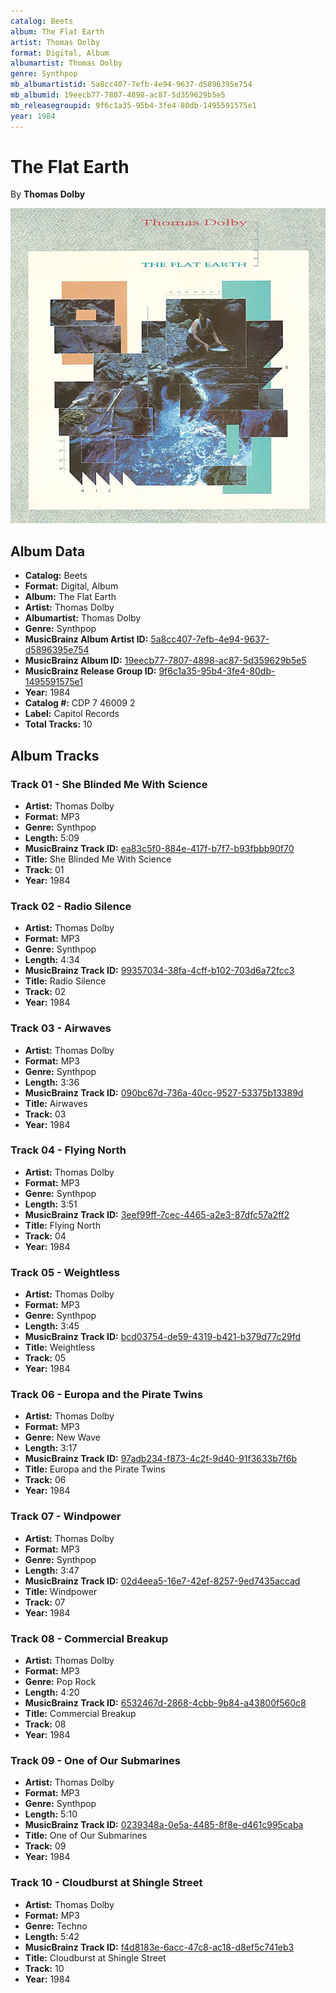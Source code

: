 ```yaml
---
catalog: Beets
album: The Flat Earth
artist: Thomas Dolby
format: Digital, Album
albumartist: Thomas Dolby
genre: Synthpop
mb_albumartistid: 5a8cc407-7efb-4e94-9637-d5896395e754
mb_albumid: 19eecb77-7807-4898-ac87-5d359629b5e5
mb_releasegroupid: 9f6c1a35-95b4-3fe4-80db-1495591575e1
year: 1984
---
```


# The Flat Earth

By **Thomas Dolby**

![](../../assets/beetscovers/Thomas_Dolby-The_Flat_Earth.jpg)

## Album Data

- **Catalog:** Beets
- **Format:** Digital, Album
- **Album:** The Flat Earth
- **Artist:** Thomas Dolby
- **Albumartist:** Thomas Dolby
- **Genre:** Synthpop
- **MusicBrainz Album Artist ID:** [5a8cc407-7efb-4e94-9637-d5896395e754](https://musicbrainz.org/artist/5a8cc407-7efb-4e94-9637-d5896395e754)
- **MusicBrainz Album ID:** [19eecb77-7807-4898-ac87-5d359629b5e5](https://musicbrainz.org/release/19eecb77-7807-4898-ac87-5d359629b5e5)
- **MusicBrainz Release Group ID:** [9f6c1a35-95b4-3fe4-80db-1495591575e1](https://musicbrainz.org/release-group/9f6c1a35-95b4-3fe4-80db-1495591575e1)
- **Year:** 1984
- **Catalog #:** CDP 7 46009 2
- **Label:** Capitol Records
- **Total Tracks:** 10

## Album Tracks

### Track 01 - She Blinded Me With Science

- **Artist:** Thomas Dolby
- **Format:** MP3
- **Genre:** Synthpop
- **Length:** 5:09
- **MusicBrainz Track ID:** [ea83c5f0-884e-417f-b7f7-b93fbbb90f70](https://musicbrainz.org/recording/ea83c5f0-884e-417f-b7f7-b93fbbb90f70)
- **Title:** She Blinded Me With Science
- **Track:** 01
- **Year:** 1984

### Track 02 - Radio Silence

- **Artist:** Thomas Dolby
- **Format:** MP3
- **Genre:** Synthpop
- **Length:** 4:34
- **MusicBrainz Track ID:** [99357034-38fa-4cff-b102-703d6a72fcc3](https://musicbrainz.org/recording/99357034-38fa-4cff-b102-703d6a72fcc3)
- **Title:** Radio Silence
- **Track:** 02
- **Year:** 1984

### Track 03 - Airwaves

- **Artist:** Thomas Dolby
- **Format:** MP3
- **Genre:** Synthpop
- **Length:** 3:36
- **MusicBrainz Track ID:** [090bc67d-736a-40cc-9527-53375b13389d](https://musicbrainz.org/recording/090bc67d-736a-40cc-9527-53375b13389d)
- **Title:** Airwaves
- **Track:** 03
- **Year:** 1984

### Track 04 - Flying North

- **Artist:** Thomas Dolby
- **Format:** MP3
- **Genre:** Synthpop
- **Length:** 3:51
- **MusicBrainz Track ID:** [3eef99ff-7cec-4465-a2e3-87dfc57a2ff2](https://musicbrainz.org/recording/3eef99ff-7cec-4465-a2e3-87dfc57a2ff2)
- **Title:** Flying North
- **Track:** 04
- **Year:** 1984

### Track 05 - Weightless

- **Artist:** Thomas Dolby
- **Format:** MP3
- **Genre:** Synthpop
- **Length:** 3:45
- **MusicBrainz Track ID:** [bcd03754-de59-4319-b421-b379d77c29fd](https://musicbrainz.org/recording/bcd03754-de59-4319-b421-b379d77c29fd)
- **Title:** Weightless
- **Track:** 05
- **Year:** 1984

### Track 06 - Europa and the Pirate Twins

- **Artist:** Thomas Dolby
- **Format:** MP3
- **Genre:** New Wave
- **Length:** 3:17
- **MusicBrainz Track ID:** [97adb234-f873-4c2f-9d40-91f3633b7f6b](https://musicbrainz.org/recording/97adb234-f873-4c2f-9d40-91f3633b7f6b)
- **Title:** Europa and the Pirate Twins
- **Track:** 06
- **Year:** 1984

### Track 07 - Windpower

- **Artist:** Thomas Dolby
- **Format:** MP3
- **Genre:** Synthpop
- **Length:** 3:47
- **MusicBrainz Track ID:** [02d4eea5-16e7-42ef-8257-9ed7435accad](https://musicbrainz.org/recording/02d4eea5-16e7-42ef-8257-9ed7435accad)
- **Title:** Windpower
- **Track:** 07
- **Year:** 1984

### Track 08 - Commercial Breakup

- **Artist:** Thomas Dolby
- **Format:** MP3
- **Genre:** Pop Rock
- **Length:** 4:20
- **MusicBrainz Track ID:** [6532467d-2868-4cbb-9b84-a43800f560c8](https://musicbrainz.org/recording/6532467d-2868-4cbb-9b84-a43800f560c8)
- **Title:** Commercial Breakup
- **Track:** 08
- **Year:** 1984

### Track 09 - One of Our Submarines

- **Artist:** Thomas Dolby
- **Format:** MP3
- **Genre:** Synthpop
- **Length:** 5:10
- **MusicBrainz Track ID:** [0239348a-0e5a-4485-8f8e-d461c995caba](https://musicbrainz.org/recording/0239348a-0e5a-4485-8f8e-d461c995caba)
- **Title:** One of Our Submarines
- **Track:** 09
- **Year:** 1984

### Track 10 - Cloudburst at Shingle Street

- **Artist:** Thomas Dolby
- **Format:** MP3
- **Genre:** Techno
- **Length:** 5:42
- **MusicBrainz Track ID:** [f4d8183e-6acc-47c8-ac18-d8ef5c741eb3](https://musicbrainz.org/recording/f4d8183e-6acc-47c8-ac18-d8ef5c741eb3)
- **Title:** Cloudburst at Shingle Street
- **Track:** 10
- **Year:** 1984

